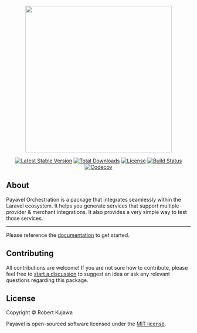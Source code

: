 <p align="center"><a href="https://payavel.com" target="_blank"><img src="https://github.com/payavel/orchestration/assets/13485445/7fdecd04-adc1-4518-9ba3-6981b896d287" width="400"></a></p>

<p align="center">
<a href="https://packagist.org/packages/payavel/orchestration" target="_blank"><img src="https://img.shields.io/packagist/v/payavel/orchestration" alt="Latest Stable Version"></a>
<a href="https://packagist.org/packages/payavel/orchestration" target="_blank"><img src="https://img.shields.io/packagist/dt/payavel/orchestration" alt="Total Downloads"></a>
<a href="https://packagist.org/packages/payavel/orchestration" target="_blank"><img src="https://img.shields.io/packagist/l/payavel/orchestration" alt="License"></a>
<a href="https://github.com/payavel/orchestration/actions/workflows/run-tests.yml"><img src="https://github.com/payavel/orchestration/actions/workflows/run-tests.yml/badge.svg" alt="Build Status"></a>
<a href="https://codecov.io/gh/payavel/orchestration" target="_blank"><img src="https://codecov.io/github/payavel/orchestration/branch/master/graph/badge.svg?token=WHCCF8U5S9" alt="Codecov"/></a>
</p>

## About
Payavel Orchestration is a package that integrates seamlessly within the Laravel ecosystem. It helps you generate services that support multiple provider & merchant integrations. It also provides a very simple way to test those services.

---
Please reference the [documentation](https://payavel.com) to get started.
## Contributing
All contributions are welcome! If you are not sure how to contribute, please feel free to [start a discussion](https://github.com/payavel/serviceable/discussions) to suggest an idea or ask any relevant questions regarding this package.

## License

Copyright © Robert Kujawa

Payavel is open-sourced software licensed under the [MIT license](LICENSE.md).
